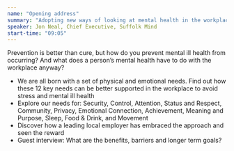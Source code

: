 ```yaml
---
name: "Opening address"
summary: "Adopting new ways of looking at mental health in the workplace: The Emotional Needs and Resources Model"
speaker: Jon Neal, Chief Executive, Suffolk Mind
start-time: "09:05"
---
```


Prevention is better than cure, but how do you prevent mental ill health from occurring? And what does a person’s mental health have to do with the workplace anyway?

- We are all born with a set of physical and emotional needs. Find out how these 12 key needs can be better supported in the workplace to avoid stress and mental ill health
- Explore our needs for: Security, Control, Attention, Status and Respect, Community, Privacy, Emotional Connection, Achievement, Meaning and Purpose, Sleep, Food & Drink, and Movement
- Discover how a leading local employer has embraced the approach and seen the reward
- Guest interview: What are the benefits, barriers and longer term goals?
